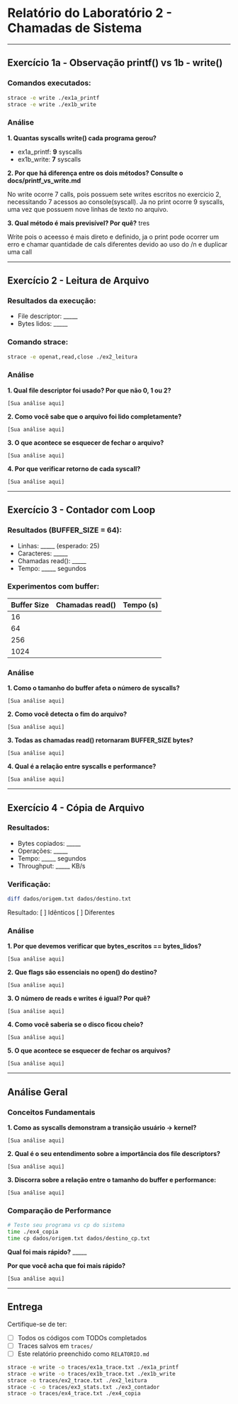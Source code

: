 # Relatório do Laboratório 2 - Chamadas de Sistema

---

## Exercício 1a - Observação printf() vs 1b - write()

### Comandos executados:
```bash
strace -e write ./ex1a_printf
strace -e write ./ex1b_write
```

### Análise

**1. Quantas syscalls write() cada programa gerou?**
- ex1a_printf: __9__ syscalls
- ex1b_write: __7__ syscalls

**2. Por que há diferença entre os dois métodos? Consulte o docs/printf_vs_write.md**

No write ocorre 7 calls, pois possuem sete writes escritos no exercicio 2, necessitando 7 acessos ao console(syscall).
Ja no print ocorre 9 syscalls, uma vez que possuem nove linhas de texto no arquivo. 

**3. Qual método é mais previsível? Por quê?**
tres

Write pois o aceesso é mais direto e definido, ja o print pode ocorrer um erro e chamar quantidade de cals diferentes devido ao uso do /n e duplicar uma call

---

## Exercício 2 - Leitura de Arquivo

### Resultados da execução:
- File descriptor: _____
- Bytes lidos: _____

### Comando strace:
```bash
strace -e openat,read,close ./ex2_leitura
```

### Análise

**1. Qual file descriptor foi usado? Por que não 0, 1 ou 2?**

```
[Sua análise aqui]
```

**2. Como você sabe que o arquivo foi lido completamente?**

```
[Sua análise aqui]
```

**3. O que acontece se esquecer de fechar o arquivo?**

```
[Sua análise aqui]
```

**4. Por que verificar retorno de cada syscall?**

```
[Sua análise aqui]
```

---

## Exercício 3 - Contador com Loop

### Resultados (BUFFER_SIZE = 64):
- Linhas: _____ (esperado: 25)
- Caracteres: _____
- Chamadas read(): _____
- Tempo: _____ segundos

### Experimentos com buffer:

| Buffer Size | Chamadas read() | Tempo (s) |
|-------------|-----------------|-----------|
| 16          |                 |           |
| 64          |                 |           |
| 256         |                 |           |
| 1024        |                 |           |

### Análise

**1. Como o tamanho do buffer afeta o número de syscalls?**

```
[Sua análise aqui]
```

**2. Como você detecta o fim do arquivo?**

```
[Sua análise aqui]
```

**3. Todas as chamadas read() retornaram BUFFER_SIZE bytes?**

```
[Sua análise aqui]
```

**4. Qual é a relação entre syscalls e performance?**

```
[Sua análise aqui]
```

---

## Exercício 4 - Cópia de Arquivo

### Resultados:
- Bytes copiados: _____
- Operações: _____
- Tempo: _____ segundos
- Throughput: _____ KB/s

### Verificação:
```bash
diff dados/origem.txt dados/destino.txt
```
Resultado: [ ] Idênticos [ ] Diferentes

### Análise

**1. Por que devemos verificar que bytes_escritos == bytes_lidos?**

```
[Sua análise aqui]
```

**2. Que flags são essenciais no open() do destino?**

```
[Sua análise aqui]
```

**3. O número de reads e writes é igual? Por quê?**

```
[Sua análise aqui]
```

**4. Como você saberia se o disco ficou cheio?**

```
[Sua análise aqui]
```

**5. O que acontece se esquecer de fechar os arquivos?**

```
[Sua análise aqui]
```

---

## Análise Geral

### Conceitos Fundamentais

**1. Como as syscalls demonstram a transição usuário → kernel?**

```
[Sua análise aqui]
```

**2. Qual é o seu entendimento sobre a importância dos file descriptors?**

```
[Sua análise aqui]
```

**3. Discorra sobre a relação entre o tamanho do buffer e performance:**

```
[Sua análise aqui]
```

### Comparação de Performance

```bash
# Teste seu programa vs cp do sistema
time ./ex4_copia
time cp dados/origem.txt dados/destino_cp.txt
```

**Qual foi mais rápido?** _____

**Por que você acha que foi mais rápido?**

```
[Sua análise aqui]
```

---

## Entrega

Certifique-se de ter:
- [ ] Todos os códigos com TODOs completados
- [ ] Traces salvos em `traces/`
- [ ] Este relatório preenchido como `RELATORIO.md`

```bash
strace -e write -o traces/ex1a_trace.txt ./ex1a_printf
strace -e write -o traces/ex1b_trace.txt ./ex1b_write
strace -o traces/ex2_trace.txt ./ex2_leitura
strace -c -o traces/ex3_stats.txt ./ex3_contador
strace -o traces/ex4_trace.txt ./ex4_copia
```
